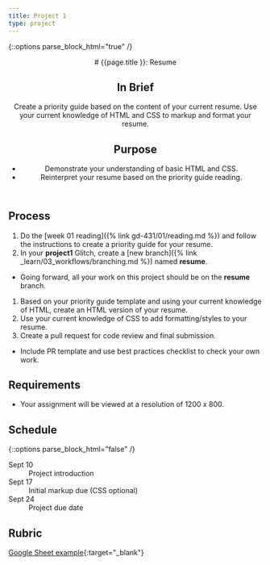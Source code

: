 ```yaml
---
title: Project 1
type: project
---
```


{::options parse_block_html="true" /}

<header>
# {{page.title }}: Resume

## In Brief
Create a priority guide based on the content of your current resume. Use your current knowledge of HTML and CSS to markup and format your resume.

## Purpose
- Demonstrate your understanding of basic HTML and CSS.
- Reinterpret your resume based on the priority guide reading.
</header>

<section>

## Process
1. Do the [week 01 reading]({% link gd-431/01/reading.md %}) and follow the instructions to create a priority guide for your resume.
1. In your **project1** Glitch, create a [new branch]({% link _learn/03_workflows/branching.md %}) named **resume**.
  - Going forward, all your work on this project should be on the **resume** branch.
1. Based on your priority guide template and using your current knowledge of HTML, create an HTML version of your resume.
1. Use your current knowledge of CSS to add formatting/styles to your resume.
1. Create a pull request for code review and final submission.
  - Include PR template and use best practices checklist to check your own work.

## Requirements
- Your assignment will be viewed at a resolution of 1200 x 800.

</section>

<aside>

## Schedule

{::options parse_block_html="false" /}
<dl>
<dt>Sept 10</dt>
<dd>Project introduction</dd>
<dt>Sept 17</dt>
<dd>Initial markup due (CSS optional)</dd>
<dt>Sept 24</dt>
<dd>Project due date</dd>
</dl>

## Rubric
[Google Sheet example](){:target="_blank"}

</aside>
